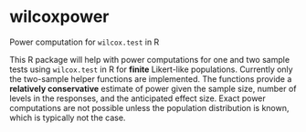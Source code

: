 # wilcoxpower
Power computation for `wilcox.test` in R

This R package will help with power computations for one and two sample tests using `wilcox.test` in R for **finite** Likert-like populations.
Currently only the two-sample helper functions are implemented. 
The functions provide a **relatively conservative** estimate of power given the sample size, number of levels in the responses, and the anticipated effect size.
Exact power computations are not possible unless the population distribution is known, which is typically not the case.

